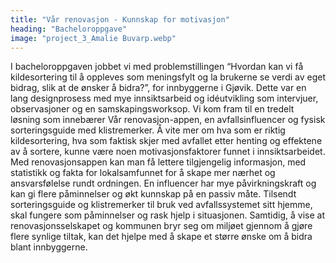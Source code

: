 ```yaml
---
title: "Vår renovasjon - Kunnskap for motivasjon"
heading: "Bacheloroppgave"
image: "project_3_Amalie Buvarp.webp"
---
```


I bacheloroppgaven jobbet vi med problemstillingen “Hvordan kan vi få kildesortering til å oppleves som meningsfylt og la brukerne se verdi av eget bidrag, slik at de ønsker å bidra?”, for innbyggerne i Gjøvik. Dette var en lang designprosess med mye innsiktsarbeid og idéutvikling som intervjuer, observasjoner og en samskapingsworksop. Vi kom fram til en tredelt løsning som innebærer Vår renovasjon-appen, en avfallsinfluencer og fysisk sorteringsguide med klistremerker. Å vite mer om hva som er riktig kildesortering, hva som faktisk skjer med avfallet etter henting og effektene av å sortere, kunne være noen motivasjonsfaktorer funnet i innsiktsarbeidet. Med renovasjonsappen kan man få lettere tilgjengelig informasjon, med statistikk og fakta for lokalsamfunnet for å skape mer nærhet og ansvarsfølelse rundt ordningen. En influencer har mye påvirkningskraft og kan gi flere påminnelser og økt kunnskap på en passiv måte. Tilsendt sorteringsguide og klistremerker til bruk ved avfallssystemet sitt hjemme, skal fungere som påminnelser og rask hjelp i situasjonen. Samtidig, å vise at renovasjonsselskapet og kommunen bryr seg om miljøet gjennom å gjøre flere synlige tiltak, kan det hjelpe med å skape et større ønske om å bidra blant innbyggerne.
